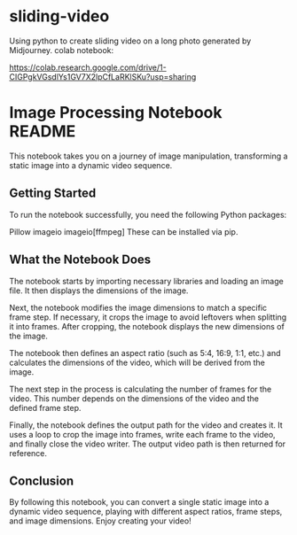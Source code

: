 # sliding-video
Using python to create sliding video on a long photo generated by Midjourney.
colab notebook:

https://colab.research.google.com/drive/1-CIGPgkVGsdlYs1GV7X2lpCfLaRKlSKu?usp=sharing


# Image Processing Notebook README
This notebook takes you on a journey of image manipulation, transforming a static image into a dynamic video sequence.

## Getting Started
To run the notebook successfully, you need the following Python packages:

Pillow
imageio
imageio[ffmpeg]
These can be installed via pip.

## What the Notebook Does
The notebook starts by importing necessary libraries and loading an image file. It then displays the dimensions of the image.

Next, the notebook modifies the image dimensions to match a specific frame step. If necessary, it crops the image to avoid leftovers when splitting it into frames. After cropping, the notebook displays the new dimensions of the image.

The notebook then defines an aspect ratio (such as 5:4, 16:9, 1:1, etc.) and calculates the dimensions of the video, which will be derived from the image.

The next step in the process is calculating the number of frames for the video. This number depends on the dimensions of the video and the defined frame step.

Finally, the notebook defines the output path for the video and creates it. It uses a loop to crop the image into frames, write each frame to the video, and finally close the video writer. The output video path is then returned for reference.

## Conclusion
By following this notebook, you can convert a single static image into a dynamic video sequence, playing with different aspect ratios, frame steps, and image dimensions. Enjoy creating your video!
